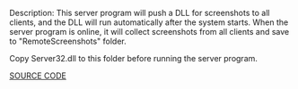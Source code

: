Description: This server program will push a DLL for screenshots to all clients, and the DLL will run automatically after the system starts. When the server program is online, it will collect screenshots from all clients and save to "RemoteScreenshots" folder.  
  
Copy Server32.dll to this folder before running the server program.  
  
[SOURCE CODE](https://github.com/AxtMueller/Windows-Batch-Deployment/tree/master/source/udsp-screen-capture)
